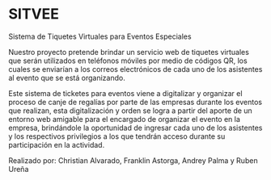 # SITVEE

Sistema de Tiquetes Virtuales para Eventos Especiales

Nuestro proyecto pretende brindar un servicio web de tiquetes virtuales que serán utilizados en teléfonos móviles por medio de códigos QR, los cuales se enviarían a los correos electrónicos de cada uno de los asistentes al evento que se está organizando.

Este sistema de ticketes para eventos viene a digitalizar y organizar el proceso de canje de regalías por parte de las empresas durante los eventos que realizan, esta digitalización y orden se logra a partir del aporte de un entorno web amigable para el encargado de organizar el evento en la empresa, brindándole la oportunidad de ingresar cada uno de los asistentes y los respectivos privilegios a los que tendrán acceso durante su participación en la actividad.

Realizado por: Christian Alvarado, Franklin Astorga, Andrey Palma y Ruben Ureña
